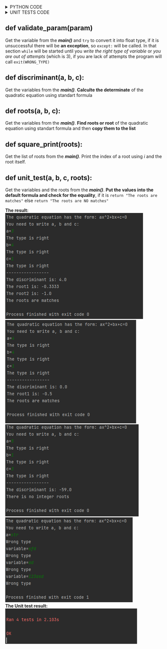 <details><summary>PYTHON CODE</summary>

```
import math

SUCCESS_EXIT = 0
WRONG_TYPE = 1


def validate_param(param):
    # Try to convert the param to the float type, if can't give you 3 chance to write a new variable.
    try:
        param = float(param)
        print("The type is right")
    except:
        print("Wrong type")
        i = 0
        while (type(param) != float and i < 3):
            try:
                param = float(input("variable="))
            except:
                print("Wrong type")
                i += 1
        if i == 3:
            exit(WRONG_TYPE)
    return param


def discriminant(a, b, c):
    # Calculate discriminant
    return b * b - 4 * a * c


def roots(d, a, b):
    # Find the roots of the quadratic equation and the roots to the list, if there is no roots the list is empty
    roots = []
    if d > 0:
        roots.append((-b + d**0.5) / (2 * a))
        roots.append((-b - math.sqrt(d)) / (2 * a))
    elif d == 0:
        roots.append(-b / (2 * a))
    return roots


def square_print(roots):
    # Print every root
    i = 1
    for x in roots:
        print("The root" + str(i) + " is: " + str(round(x, 4)))
        i += 1


def unit_test(a, b, c, roots):
    # Check roots for equality, if there is no integer roots print it
    if len(roots) == 2:
        return "The roots are matches" if (a * roots[0] * roots[0] + b * roots[0] + c) == 0 and (a * roots[1] * roots[1] + b * roots[1] + c) == 0 \
            else "The roots are NO matches"
    elif len(roots) == 1:
        return "The roots are matches" if (a * roots[0] * roots[0] + b * roots[0] + c) == 0 \
            else "The roots are NO matches"
    else:
        return "There is no integer roots"


def main():
    print("The quadratic equation has the form: ax^2+bx+c=0");
    print("You need to write a, b and c:")
    a = input("a=")
    a = validate_param(a)
    b = input("b=")
    b = validate_param(b)
    c = input("c=")
    c = validate_param(c)
    print("-----------------")
    d = discriminant(a, b, c)
    print("The discriminant is: " + str(d))
    root = roots(d, a, b)
    square_print(root)
    print(unit_test(a, b, c, root))
    exit(SUCCESS_EXIT)


main()
```

</details>

<details><summary>UNIT TESTS CODE</summary>

```
import unittest
from solv_square_equation import validate_param, discriminant, roots, square_print


class TestPont(unittest.TestCase):
    def test_validate_param(self):
        self.assertEqual(validate_param(4.0), 4.0)
        self.assertEqual(validate_param(4), 4.0)
        self.assertEqual(validate_param(str), 4.0)

    def test_discriminant(self):
        self.assertEqual(discriminant(4, 3, 1), -7.0)
        self.assertEqual(discriminant(1, 8, 1), 60)
        self.assertEqual(discriminant(4, 4, 1), 0)

    def test_roots(self):
        self.assertEqual(roots(-7, 4, 3), [])
        self.assertEqual(roots(16, 1, -8), [6, 2])
        self.assertEqual(roots(0, 1, -6), [3])

    def test_square_print(self):
        self.assertEqual(square_print([]), None)
        self.assertEqual(square_print([6, 2]), None)
        self.assertEqual(square_print([3]), None)

```

</details>

def validate_param(param)
---------
Get the variable from the ***main()*** and ```try``` to convert it into float type, if it is unsuccessful there will be **an exception**, so ```except:``` will be called. 
In that section ```while``` will be started until you *write the right type of variable* or *you are out of attempts* (which is 3), if you are lack of attempts 
the program will call ```exit(WRONG_TYPE)```  

def discriminant(a, b, c):
---------
Get the variables from the ***main()***. **Calculte the determinate** of the quadratic equation using standart formula   

def roots(a, b, c):
---------
Get the variables from the ***main()***. **Find roots or root** of the quadratic equation using standart formula and then **copy them to the list**  

def square_print(roots):
---------
Get the list of roots from the ***main()***. Print the index of a root using *i* and the root itself.  

def unit_test(a, b, c, roots):
---------
Get the variables and the roots from the ***main()***. **Put the values into the default formula and check for the equality**, if it is ```return "The roots are matches"``` 
else ```return "The roots are NO matches"```


**The result:**  
![Result 1](screenshots/python_result_1.png)
![Result 2](screenshots/python_result_2.png)  
![Result 3](screenshots/python_result_3.png)
![Result 4](screenshots/python_mistake_1.png)  
**The Unit test result:**   
![Result 4](screenshots/python_unit_tests.png)  

